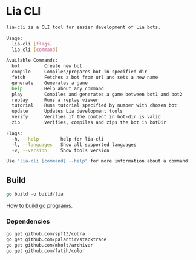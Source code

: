 # Lia CLI
```bash
lia-cli is a CLI tool for easier development of Lia bots.

Usage:
  lia-cli [flags]
  lia-cli [command]

Available Commands:
  bot         Create new bot
  compile     Compiles/prepares bot in specified dir
  fetch       Fetches a bot from url and sets a new name
  generate    Generates a game
  help        Help about any command
  play        Compiles and generates a game between bot1 and bot2
  replay      Runs a replay viewer
  tutorial    Runs tutorial specified by number with chosen bot
  update      Updates Lia development tools
  verify      Verifies if the content in bot-dir is valid
  zip         Verifies, compiles and zips the bot in botDir

Flags:
  -h, --help        help for lia-cli
  -l, --languages   Show all supported languages
  -v, --version     Show tools version

Use "lia-cli [command] --help" for more information about a command.
```

## Build
```go
go build -o build/lia
```
[How to build go programs.](https://www.digitalocean.com/community/tutorials/how-to-build-go-executables-for-multiple-platforms-on-ubuntu-16-04)

### Dependencies ###
```bash
go get github.com/spf13/cobra
go get github.com/palantir/stacktrace
go get github.com/mholt/archiver
go get github.com/fatih/color
```